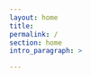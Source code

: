 ```yaml
---
layout: home
title: 
permalink: /
section: home
intro_paragraph: >

---
```


<section>

  <section>
